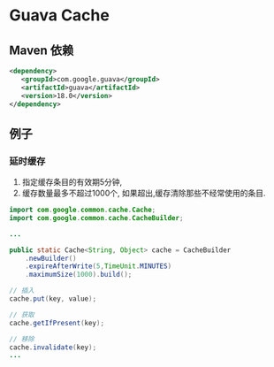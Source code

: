 # Guava Cache

## Maven 依赖

```xml
<dependency>
   <groupId>com.google.guava</groupId>
   <artifactId>guava</artifactId>
   <version>18.0</version>
</dependency>
```

## 例子

### 延时缓存 

1. 指定缓存条目的有效期5分钟,
2. 缓存数量最多不超过1000个, 如果超出,缓存清除那些不经常使用的条目.

```java
import com.google.common.cache.Cache;
import com.google.common.cache.CacheBuilder;

...

public static Cache<String, Object> cache = CacheBuilder
	.newBuilder()
    .expireAfterWrite(5,TimeUnit.MINUTES)
	.maximumSize(1000).build();

// 插入
cache.put(key, value);

// 获取
cache.getIfPresent(key);

// 移除
cache.invalidate(key);
...
```

